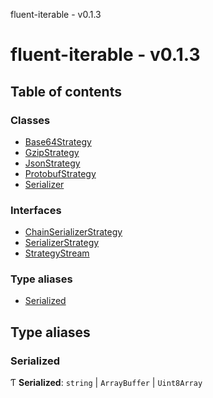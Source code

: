 fluent-iterable - v0.1.3

# fluent-iterable - v0.1.3

## Table of contents

### Classes

- [Base64Strategy](classes/base64strategy.md)
- [GzipStrategy](classes/gzipstrategy.md)
- [JsonStrategy](classes/jsonstrategy.md)
- [ProtobufStrategy](classes/protobufstrategy.md)
- [Serializer](classes/serializer.md)

### Interfaces

- [ChainSerializerStrategy](interfaces/chainserializerstrategy.md)
- [SerializerStrategy](interfaces/serializerstrategy.md)
- [StrategyStream](interfaces/strategystream.md)

### Type aliases

- [Serialized](README.md#serialized)

## Type aliases

### Serialized

Ƭ **Serialized**: `string` \| `ArrayBuffer` \| `Uint8Array`

